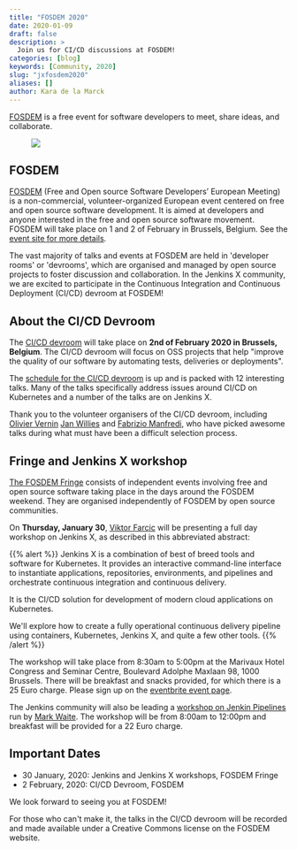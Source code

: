 ```yaml
---
title: "FOSDEM 2020"
date: 2020-01-09
draft: false
description: >
  Join us for CI/CD discussions at FOSDEM! 
categories: [blog]
keywords: [Community, 2020]
slug: "jxfosdem2020"
aliases: []
author: Kara de la Marck
---
```


[FOSDEM](https://fosdem.org/2020/) is a free event for software developers to meet, share ideas, and collaborate. 

<figure>
<img src="/images/community/events/2020-fosdem.png" class="img-thumbnail"/>
</figure>


## FOSDEM

[FOSDEM](https://fosdem.org/2020/about/) (Free and Open source Software Developers’ European Meeting) is a non-commercial, volunteer-organized European event centered on free and open source software development. It is aimed at developers and anyone interested in the free and open source software movement. FOSDEM will take place on 1 and 2 of February in Brussels, Belgium. See the [event site for more details](https://fosdem.org/2020/).

The vast majority of talks and events at FOSDEM are held in 'developer rooms' or 'devrooms', which are organised and managed by open source projects to foster discussion and collaboration. In the Jenkins X community, we are excited to participate in the Continuous Integration and Continuous Deployment (CI/CD) devroom at FOSDEM! 

## About the CI/CD Devroom

The [CI/CD devroom](https://fosdem.org/2020/schedule/track/continuous_integration_and_continuous_deployment/) will take place on **2nd of February 2020 in Brussels, Belgium**. The CI/CD devroom will focus on OSS projects that help "improve the quality of our software by automating tests, deliveries or deployments". 

The [schedule for the CI/CD devroom](https://fosdem.org/2020/schedule/track/continuous_integration_and_continuous_deployment/) is up and is packed with 12 interesting talks. Many of the talks specifically address issues around CI/CD on Kubernetes and a number of the talks are on Jenkins X.

Thank you to the volunteer organisers of the CI/CD devroom, including [Olivier Vernin](https://twitter.com/0lblak) [Jan Willies](https://mobile.twitter.com/loswillios) and [Fabrizio Manfredi](https://mobile.twitter.com/thoulen), who have picked awesome talks during what must have been a difficult selection process. 

## Fringe and Jenkins X workshop

[The FOSDEM Fringe](https://fosdem.org/2020/fringe/) consists of independent events involving free and open source software taking place in the days around the FOSDEM weekend. They are organised independently of FOSDEM by open source communities.

On **Thursday, January 30**, [Viktor Farcic](https://twitter.com/vfarcic) will be presenting a full day workshop on Jenkins X, as described in this abbreviated abstract:

{{% alert %}} Jenkins X is a combination of best of breed tools and software for Kubernetes. It provides an interactive command-line interface to instantiate applications, repositories, environments, and pipelines and orchestrate continuous integration and continuous delivery.

It is the CI/CD solution for development of modern cloud applications on Kubernetes.

We'll explore how to create a fully operational continuous delivery pipeline using containers, Kubernetes, Jenkins X, and quite a few other tools. {{% /alert %}}

The workshop will take place from 8:30am to 5:00pm at the Marivaux Hotel Congress and Seminar Centre, Boulevard Adolphe Maxlaan 98, 1000 Brussels. There will be breakfast and snacks provided, for which there is a 25 Euro charge. Please sign up on the [eventbrite event page](https://www.eventbrite.com/e/workshop-cloud-native-kubernetes-first-serverless-continuous-delivery-with-jenkins-x-kubernetes-and-tickets-87082627483).

The Jenkins community will also be leading a [workshop on Jenkin Pipelines](https://www.eventbrite.com/e/jenkins-pipeline-fundamentals-training-tickets-87080214265) run by [Mark Waite](https://twitter.com/MarkEWaite). The workshop will be from 8:00am to 12:00pm and breakfast will be provided for a 22 Euro charge. 

## Important Dates

* 30 January, 2020: Jenkins and Jenkins X workshops, FOSDEM Fringe
* 2 February, 2020: CI/CD Devroom, FOSDEM


We look forward to seeing you at FOSDEM!

For those who can't make it, the talks in the CI/CD devroom will be recorded and made available under a Creative Commons license on the FOSDEM website.
